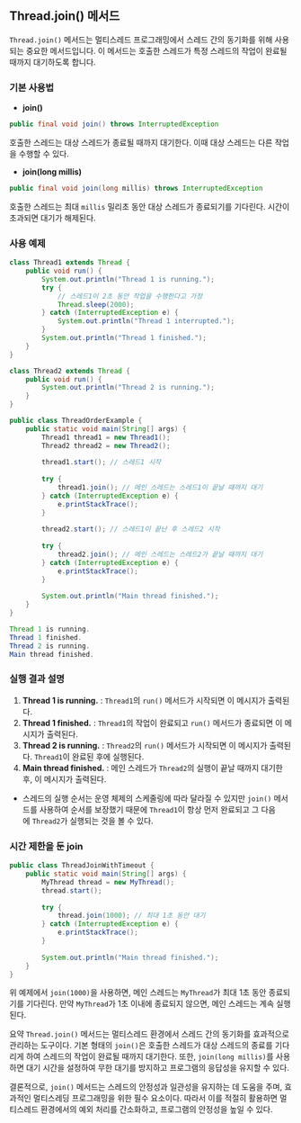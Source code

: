 ## Thread.join() 메서드
`Thread.join()` 메서드는 멀티스레드 프로그래밍에서 스레드 간의 동기화를 위해 사용되는 중요한 메서드입니다. 이 메서드는 호출한 스레드가 특정 스레드의 작업이 완료될 때까지 대기하도록 합니다.

### 기본 사용법

- **join()**
```java
public final void join() throws InterruptedException
```
호출한 스레드는 대상 스레드가 종료될 때까지 대기한다. 이때 대상 스레드는 다른 작업을 수행할 수 있다.
    
- **join(long millis)**
```java
public final void join(long millis) throws InterruptedException
```
호출한 스레드는 최대 `millis` 밀리초 동안 대상 스레드가 종료되기를 기다린다. 시간이 초과되면 대기가 해제된다.
### 사용 예제
```java
class Thread1 extends Thread {
    public void run() {
        System.out.println("Thread 1 is running.");
        try {
            // 스레드1이 2초 동안 작업을 수행한다고 가정
            Thread.sleep(2000);
        } catch (InterruptedException e) {
            System.out.println("Thread 1 interrupted.");
        }
        System.out.println("Thread 1 finished.");
    }
}

class Thread2 extends Thread {
    public void run() {
        System.out.println("Thread 2 is running.");
    }
}

public class ThreadOrderExample {
    public static void main(String[] args) {
        Thread1 thread1 = new Thread1();
        Thread2 thread2 = new Thread2();
        
        thread1.start(); // 스레드1 시작
        
        try {
            thread1.join(); // 메인 스레드는 스레드1이 끝날 때까지 대기
        } catch (InterruptedException e) {
            e.printStackTrace();
        }
        
        thread2.start(); // 스레드1이 끝난 후 스레드2 시작
        
        try {
            thread2.join(); // 메인 스레드는 스레드2가 끝날 때까지 대기
        } catch (InterruptedException e) {
            e.printStackTrace();
        }
        
        System.out.println("Main thread finished.");
    }
}
```

``` java
Thread 1 is running.
Thread 1 finished.
Thread 2 is running.
Main thread finished.
```
### 실행 결과 설명
1. **Thread 1 is running.** : `Thread1`의 `run()` 메서드가 시작되면 이 메시지가 출력된다.
2. **Thread 1 finished.** : `Thread1`의 작업이 완료되고 `run()` 메서드가 종료되면 이 메시지가 출력된다.
3. **Thread 2 is running.** : `Thread2`의 `run()` 메서드가 시작되면 이 메시지가 출력된다. `Thread1`이 완료된 후에 실행된다.
4. **Main thread finished.** : 메인 스레드가 `Thread2`의 실행이 끝날 때까지 대기한 후, 이 메시지가 출력된다.
- 스레드의 실행 순서는 운영 체제의 스케줄링에 따라 달라질 수 있지만 `join()` 메서드를 사용하여 순서를 보장했기 때문에 `Thread1`이 항상 먼저 완료되고 그 다음에 `Thread2`가 실행되는 것을 볼 수 있다.
### 시간 제한을 둔 join
```java
public class ThreadJoinWithTimeout {
    public static void main(String[] args) {
        MyThread thread = new MyThread();
        thread.start();
        
        try {
            thread.join(1000); // 최대 1초 동안 대기
        } catch (InterruptedException e) {
            e.printStackTrace();
        }
        
        System.out.println("Main thread finished.");
    }
}
```
위 예제에서 `join(1000)`을 사용하면, 메인 스레드는 `MyThread`가 최대 1초 동안 종료되기를 기다린다. 만약 `MyThread`가 1초 이내에 종료되지 않으면, 메인 스레드는 계속 실행된다.

요약
`Thread.join()` 메서드는 멀티스레드 환경에서 스레드 간의 동기화를 효과적으로 관리하는 도구이다. 기본 형태의 `join()`은 호출한 스레드가 대상 스레드의 종료를 기다리게 하여 스레드의 작업이 완료될 때까지 대기한다. 또한, `join(long millis)`를 사용하면 대기 시간을 설정하여 무한 대기를 방지하고 프로그램의 응답성을 유지할 수 있다.

결론적으로, `join()` 메서드는 스레드의 안정성과 일관성을 유지하는 데 도움을 주며, 효과적인 멀티스레딩 프로그래밍을 위한 필수 요소이다. 따라서 이를 적절히 활용하면 멀티스레드 환경에서의 예외 처리를 간소화하고, 프로그램의 안정성을 높일 수 있다.